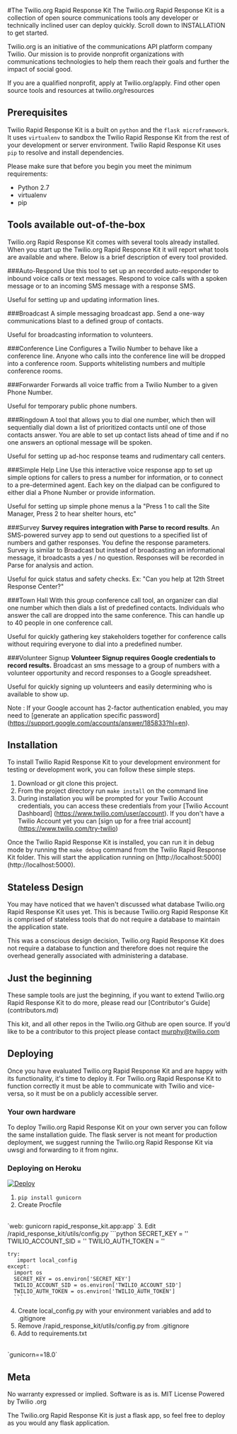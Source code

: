 #The Twilio.org Rapid Response Kit
The Twilio.org Rapid Response Kit is a collection of open source communications tools any developer or technically inclined user can deploy quickly. Scroll down to INSTALLATION to get started. 

Twilio.org is an initiative of the communications API platform company Twilio. Our mission is to provide nonprofit organizations with communications technologies to help them reach their goals and further the impact of social good. 

If you are a qualified nonprofit, apply at Twilio.org/apply. Find other open source tools and resources at twilio.org/resources

## Prerequisites

Twilio Rapid Response Kit is a built on `python` and the `flask microframework`.
It uses `virtualenv` to sandbox the Twilio Rapid Response Kit from the rest of
your development or server environment.  Twilio Rapid Response Kit uses `pip` to
resolve and install dependencies.

Please make sure that before you begin you meet the minimum requirements:

- Python 2.7
- virtualenv
- pip
 
## Tools available out-of-the-box

Twilio.org Rapid Response Kit comes with several tools already installed.  When you
start up the Twilio.org Rapid Response Kit it will report what tools are available
and where.  Below is a brief description of every tool provided.

###Auto-Respond
Use this tool to set up an recorded auto-responder to inbound voice calls or text messages. Respond to voice calls with a spoken message or to an incoming SMS message with a response SMS.

Useful for setting up and updating information lines.

###Broadcast
A simple messaging broadcast app. Send a one-way communications blast to a defined group of contacts. 

Useful for broadcasting information to volunteers.

###Conference Line
Configures a Twilio Number to behave like a conference line.  Anyone who calls
into the conference line will be dropped into a conference room.  Supports
whitelisting numbers and multiple conference rooms.

###Forwarder
Forwards all voice traffic from a Twilio Number to a given Phone Number.

Useful for temporary public phone numbers.

###Ringdown
A tool that allows you to dial one number, which then will sequentially dial down a list of prioritized contacts until one of those contacts answer. You are able to set up contact lists ahead of time and if no one answers an optional message will be spoken.

Useful for setting up ad-hoc response teams and rudimentary call centers.

###Simple Help Line
Use this interactive voice response app to set up simple options for callers to press a number for information, or to connect to a pre-determined agent. Each key on the dialpad can be configured to either dial a Phone Number or provide 
information.

Useful for setting up simple phone menus a la "Press 1 to call the Site Manager,
Press 2 to hear shelter hours, etc"

###Survey
**Survey requires integration with Parse to record results**.
An SMS-powered survey app to send out questions to a specified list of numbers and gather responses. You define the response parameters. Survey is similar to Broadcast but instead of broadcasting an informational
message, it broadcasts a yes / no question.  Responses will be recorded in Parse
for analysis and action.

Useful for quick status and safety checks.  Ex: "Can you help at 12th Street
Response Center?"

###Town Hall
With this group conference call tool, an organizer can dial one number which then dials a list of predefined contacts. Individuals who answer the call are dropped into the same conference. This can handle up to 40 people in one conference call.

Useful for quickly gathering key stakeholders together for conference calls
without requiring everyone to dial into a predefined number.

###Volunteer Signup
**Volunteer Signup requires Google credentials to record results.**
Broadcast an sms message to a group of numbers with a volunteer opportunity and record responses to a Google spreadsheet.

Useful for quickly signing up volunteers and easily determining who is available to show up.

Note : If your Google account has 2-factor authentication enabled, you may need to [generate an application specific password] (https://support.google.com/accounts/answer/185833?hl=en).

## Installation

To install Twilio Rapid Response Kit to your development environment for testing
or development work, you can follow these simple steps.

1.  Download or git clone this project.
2.  From the project directory run `make install` on the command line
3.  During installation you will be prompted for your Twilio Account
  credentials, you can access these credentials from your [Twilio Account
 	Dashboard] (https://www.twilio.com/user/account).  If you don't have a
 	Twilio Account yet you can [sign up for a free trial account] (https://www.twilio.com/try-twilio)

Once the Twilio Rapid Response Kit is installed, you can run it in debug
mode by running the `make debug` command from the Twilio Rapid Response Kit
folder.  This will start the application running on
[http://localhost:5000] (http://localhost:5000).

## Stateless Design

You may have noticed that we haven't discussed what database Twilio.org Rapid
Response Kit uses yet.  This is because Twilio.org Rapid Response Kit is comprised
of stateless tools that do not require a database to maintain the application
state.

This was a conscious design decision, Twilio.org Rapid Response Kit does not require
a database to function and therefore does not require the overhead generally
associated with administering a database.

## Just the beginning

These sample tools are just the beginning, if you want to extend Twilio.org Rapid
Response Kit to do more, please read our [Contributor's Guide] (contributors.md)

This kit, and all other repos in the Twilio.org Github are open source. If you’d like to be a contributor to this project please contact murphy@twilio.com

## Deploying

Once you have evaluated Twilio.org Rapid Response Kit and are happy with its
functionality, it's time to deploy it.  For Twilio.org Rapid Response Kit to
function correctly it must be able to communicate with Twilio and vice-versa, so
it must be on a publicly accessible server.

### Your own hardware

To deploy Twilio.org Rapid Response Kit on your own server you can follow the same
installation guide.  The flask server is not meant for production deployment, we
suggest running the Twilio.org Rapid Response Kit via uwsgi and forwarding to it
from nginx.

### Deploying on Heroku

[![Deploy](https://www.herokucdn.com/deploy/button.png)](https://heroku.com/deploy)

1. `pip install gunicorn`
2. Create Procfile 
<br>
   `web: gunicorn rapid_response_kit.app:app`
3. Edit /rapid_response_kit/utils/config.py
   ```python
    SECRET_KEY = ''
    TWILIO_ACCOUNT_SID = ''
    TWILIO_AUTH_TOKEN = ''

    try: 
       import local_config
    except:
      import os
      SECRET_KEY = os.environ['SECRET_KEY']
      TWILIO_ACCOUNT_SID = os.environ['TWILIO_ACCOUNT_SID']
      TWILIO_AUTH_TOKEN = os.environ['TWILIO_AUTH_TOKEN']
      ```
4. Create local_config.py with your environment variables and add to .gitignore
5. Remove /rapid_response_kit/utils/config.py from .gitignore
6. Add to requirements.txt
<br>
   `gunicorn==18.0`
      

## Meta
No warranty expressed or implied. Software is as is. 
MIT License
Powered by Twilio .org


The Twilio.org Rapid Response Kit is just a flask app, so feel free to deploy as you
would any flask application.
